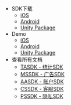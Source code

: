 
* SDK下载
	* [iOS](https://github.com/Avid-ly/Avidly-CService-iOS-Demo/releases) 
	* [Android](http://bx-mvn.dataverse.cn:58081/repository/maven-releases/com/css/sdk/cssdk/2.1.0.4/cssdk-2.1.0.4.aar) 
	* [Unity Package](https://github.com/Avid-ly/CSSDK_UnityPlugin) 
* Demo
	* [iOS](https://github.com/Avid-ly/Avidly-CService-iOS-Demo) 
	* [Android](https://github.com/Avid-ly/Android-ServiceSdk-Demo) 
	* [Unity Package](https://github.com/Avid-ly/CSSDK-Unity-Demo) 
* 查看所有文档
	* [TASDK - 统计SDK](/tasdk/) 
	* [MSSDK - 广告SDK](/mssdk/) 
	* [AASDK - 账户SDK](/aasdk/) 
	* [CSSDK - 客服SDK](/cssdk/) 
	* [PSSDK - 隐私SDK](/pssdk/) 